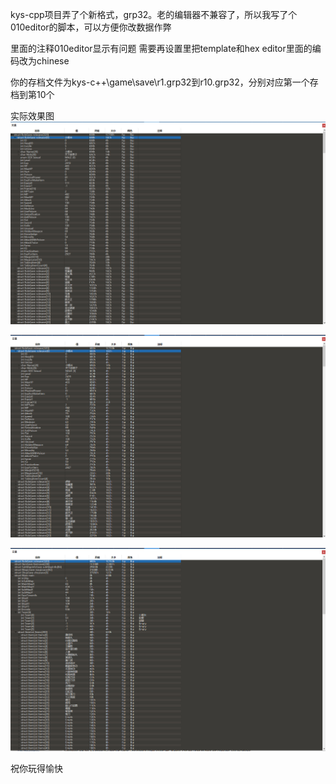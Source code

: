 kys-cpp项目弄了个新格式，grp32。老的编辑器不兼容了，所以我写了个010editor的脚本，可以方便你改数据作弊

里面的注释010editor显示有问题
需要再设置里把template和hex editor里面的编码改为chinese


你的存档文件为kys-c++\game\save\r1.grp32到r10.grp32，分别对应第一个存档到第10个

实际效果图
![1](https://github.com/bugparty/kys-cpp_010editor_templates/raw/master/imgs/1.png)

![2](https://github.com/bugparty/kys-cpp_010editor_templates/raw/master/imgs/2.png)

![3](https://github.com/bugparty/kys-cpp_010editor_templates/raw/master/imgs/3.png)

祝你玩得愉快


